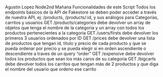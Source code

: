 Agustin Lopez Node2nd Mañana
Funcionalidades de este Script
Todos los endpoints básicos de la API de Fakestore se deben poder acceder a través de nuestra API, ej: /products, /products/:id, y sus análogos para Categorías, carritos y usuarios
GET /products/categories debe devolver un array de objetos que tenga el nombre de la categoria y un array con todos los productos pertenecientes a la categoria
GET /users/firsts debe devolver los primeros 3 usuarios ordenados por ID
GET /prices debe devolver una lista de productos que tengan id, titulo y precio de cada producto y que se pueda ordenar por precio y se pueda elegir si en orden ascendiente o descendiente a traves de un query “order”
GET /expensive debe devolver todos los productos que sean los más caros de su categoria
GET /bigcarts debe devolver todos los carritos que tengan más de 2 productos y que diga el nombre del usuario que ordeno ese carrito
